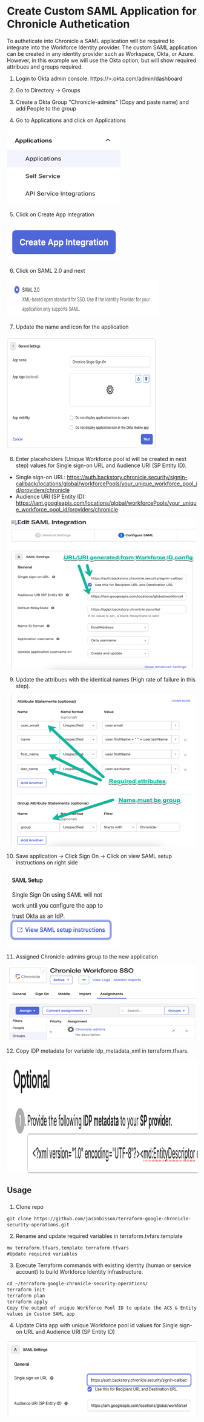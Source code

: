 # Create Custom SAML Application for Chronicle Authetication 

To autheticate into Chronicle a SAML application will be required to integrate into the Workforce Identity provider. The custom SAML application can be created in any identity provider such as Workspace, Okta, or Azure. However, in this example we will use the Okta option, but will show required attribues and groups required.

1. Login to Okta admin console. https://<Your Okta Instance>>.okta.com/admin/dashboard

2. Go to Directory -> Groups

3. Create a Okta Group "Chronicle-admins" (Copy and paste name) and add People to the group

4. Go to Applications and click on Applications
<img src="diagram/applications.png" width="300" height="200">

5. Click on Create App Integration
<img src="diagram/appintegration.png" width="300" height="100">

6. Click on SAML 2.0 and next
<img src="diagram/saml2.0.png" width="400" height="100">

7. Update the name and icon for the application
<img src="diagram/appname.png" width="400" height="300">

8. Enter placeholders (Unique Workforce pool id will be created in next step) values for Single sign-on URL and Audience URI (SP Entity ID). 
- Single sign-on URL: https://auth.backstory.chronicle.security/signin-callback/locations/global/workforcePools/your_unique_workforce_pool_id/providers/chronicle
- Audience URI (SP Entity ID): https://iam.googleapis.com/locations/global/workforcePools/your_unique_workforce_pool_id/providers/chronicle
<img src="diagram/signin.png" width="500" height="400">

9. Update the attribues with the identical names (High rate of failure in this step).
<img src="diagram/attributes.png" width="500" height="400">

10. Save application -> Click Sign On -> Click on view SAML setup instructions on right side
<img src="diagram/samlsetup.png" width="300" height="200">

11. Assigned Chronicle-admins group to the new application
<img src="diagram/addgroup.png" width="500" height="200">

12. Copy IDP metadata for variable idp_metadata_xml in terraform.tfvars.
<img src="diagram/copysaml.png" width="600" height="300">

## Usage

### 
1. Clone repo
```
git clone https://github.com/jasonbisson/terraform-google-chronicle-security-operations.git
```

2. Rename and update required variables in terraform.tvfars.template
```
mv terraform.tfvars.template terraform.tfvars
#Update required variables
```

3. Execute Terraform commands with existing identity (human or service account) to build Workforce Identity Infrastructure.
```
cd ~/terraform-google-chronicle-security-operations/
terraform init
terraform plan
terraform apply
Copy the output of unique Workforce Pool ID to update the ACS & Entity values in Custom SAML app
```
4. Update Okta app with unique Workforce pool id values for Single sign-on URL and Audience URI (SP Entity ID)
<img src="diagram/updateacsentity.png" width="900" height="200">




